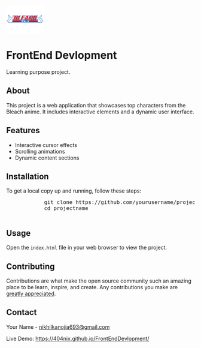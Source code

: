 
<div id="header">
        <img src="./assets/logo.png" alt="Project Logo" width="100">
        <h1>FrontEnd Devlopment</h1>
        <p>Learning purpose project.</p>
    </div>

<div class="section" id="about">
        <h2>About</h2>
        <p>This project is a web application that showcases top characters from the Bleach anime. It includes interactive elements and a dynamic user interface.</p>
    </div>

<div class="section" id="features">
        <h2>Features</h2>
        <ul>
            <li>Interactive cursor effects</li>
            <li>Scrolling animations</li>
            <li>Dynamic content sections</li>
        </ul>
    </div>

<div class="section" id="installation">
        <h2>Installation</h2>
        <p>To get a local copy up and running, follow these steps:</p>
        <pre class="code">
            git clone https://github.com/yourusername/projectname.git
            cd projectname
        </pre>
    </div>

<div class="section" id="usage">
        <h2>Usage</h2>
        <p>Open the <code>index.html</code> file in your web browser to view the project.</p>
    </div>

<div class="section" id="contributing">
        <h2>Contributing</h2>
        <p>Contributions are what make the open source community such an amazing place to be learn, inspire, and create. Any contributions you make are <a href="https://github.com/404Nix/FrontEndDevlopment/pulls">greatly appreciated</a>.</p>
    </div>

<div class="section" id="contact">
        <h2>Contact</h2>
        <p>Your Name - <a href="nikhilkanojia693@gmail.com">nikhilkanojia693@gmail.com</a></p>
        <p>Live Demo: <a href="https://404nix.github.io/FrontEndDevlopment/">https://404nix.github.io/FrontEndDevlopment/</a></p>
    </div>
